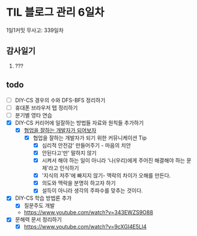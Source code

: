 # TIL 블로그 관리 6일차

1일1커밋 무사고: 339일차

## 감사일기

1. ???

## todo

- [ ] DIY-CS 경우의 수와 DFS-BFS 정리하기
- [ ] 휴대폰 브라우저 탭 정리하기
- [ ] 분기별 영타 연습
- [x] DIY-CS 커리어에 일잘하는 방법들 자료와 원칙들 추가하기
  - [x] [협업을 잘하는 개발자가 되어보자](https://velog.io/@teo/collaboration)
    - [x] 협업을 잘하는 개발자가 되기 위한 커뮤니케이션 Tip
      - [x] 심리적 안전감' 만들어주기 - 마음의 치안
      - [x] 안된다고'만' 말하지 않기
      - [x] 시켜서 해야 하는 일이 아니라 '나(우리)에게 주어진 해결해야 하는 문제'라고 인식하기
      - [x] '지식의 저주'에 빠지지 않기- 맥락의 차이가 오해를 만든다.
      - [x] 의도와 맥락을 분명히 하고자 하기
      - [x] 설득이 아니라 생각의 주파수를 맞추는 것이다.
- [x] DIY-CS 학습 방법론 추가
  - [x] 질문주도 개발
  - https://www.youtube.com/watch?v=343EWZS9O88
- [x] 문해력 문서 정리하기
  - [x] https://www.youtube.com/watch?v=9cXGI4E5Ll4
